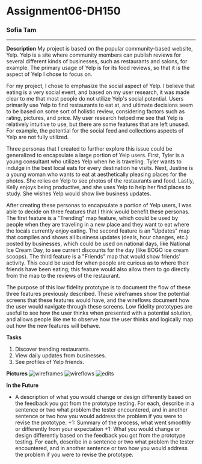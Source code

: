 # Assignment06-DH150

### Sofia Tam
--------------------

**Description** 
My project is based on the popular community-based website, Yelp. Yelp is a site where community members can publish reviews for several different kinds of businesses, such as restaurants and salons, for example. The primary usage of Yelp is for its food reviews, so that it is the aspect of Yelp I chose to focus on.

For my project, I chose to emphasize the social aspect of Yelp. I believe that eating is a very social event, and based on my user research, it was made clear to me that most people do not utilize Yelp's social potential. Users primarily use Yelp to find restaurants to eat at, and ultimate decisions seem to be based on some sort of holistic review, considering factors such as rating, pictures, and price. My user research helped me see that Yelp is relatively intuitive to use, but there are some features that are left unused. For example, the potential for the social feed and collections aspects of Yelp are not fully utilized. 

Three personas that I created to further explore this issue could be generalized to encapsulate a large portion of Yelp users. First, Tyler is a young consultant who utilizes Yelp when he is traveling. Tyler wants to indulge in the best local eats for every destination he visits. Next, Justine is a young woman who wants to eat at aesthetically pleasing places for the photos. She relies on Yelp to see photos of the restaurants and food. Lastly, Kelly enjoys being productive, and she uses Yelp to help her find places to study. She wishes Yelp would show live business updates.

After creating these personas to encapsulate a portion of Yelp users, I was able to decide on three features that I think would benefit these personas. The first feature is a "Trending" map feature, which could be used by people when they are traveling in a new place and they want to eat where the locals currently enjoy eating. The second feature is an "Updates" map that compiles and shows all business updates (deals, hour changes, etc.) posted by businesses, which could be used on national days, like National Ice Cream Day, to see current discounts for the day (like BOGO ice cream scoops). The third feature is a "Friends" map that would show friends' activity. This could be used for when people are curious as to where their friends have been eating; this feature would also allow them to go directly from the map to the reviews of the restaurant.

The purpose of this low fidelity prototype is to document the flow of these three features previously described. These wireframes show the potential screens that these features would have, and the wireflows document how the user would navigate through these screens. Low fidelity prototypes are useful to see how the user thinks when presented with a potential solution, and allows people like me to observe how the user thinks and logically map out how the new features will behave.


**Tasks**
1. Discover trending restaurants.
2. View daily updates from businesses.
3. See profiles of Yelp friends.


**Pictures**
![wireframes](https://user-images.githubusercontent.com/25126263/74411196-8f01be00-4def-11ea-8a53-9c39bab6c108.jpg)
![wireflows](https://user-images.githubusercontent.com/25126263/74411253-accf2300-4def-11ea-9087-ba58d7912ddf.jpg)
![edits](https://user-images.githubusercontent.com/25126263/74574401-7650ef80-4f38-11ea-9049-ce5fa3e66a63.jpg)


**In the Future**
- A description of what you would change or design differently based on the feedback you got from the prototype testing. For each, describe in a sentence or two what problem the tester encountered, and in another sentence or two how you would address the problem if you were to revise the prototype.
+1: Summary of the process, what went smoothly or differently from your expectation
+1: What you would change or design differently based on the feedback you got from the prototype testing. For each, describe in a sentence or two what problem the tester encountered, and in another sentence or two how you would address the problem if you were to revise the prototype.

